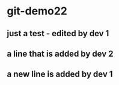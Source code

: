 # git-demo22
## just a test - edited by dev 1
## a line that is added by dev 2
## a new line is added by dev 1